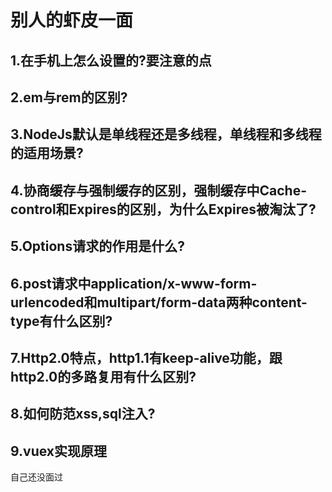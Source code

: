 # 别人的虾皮一面

## 1.<meta name="viewport"/>在手机上怎么设置的?要注意的点
## 2.em与rem的区别?
## 3.NodeJs默认是单线程还是多线程，单线程和多线程的适用场景?
## 4.协商缓存与强制缓存的区别，强制缓存中Cache-control和Expires的区别，为什么Expires被淘汰了?
## 5.Options请求的作用是什么?
## 6.post请求中application/x-www-form-urlencoded和multipart/form-data两种content-type有什么区别?
## 7.Http2.0特点，http1.1有keep-alive功能，跟http2.0的多路复用有什么区别?
## 8.如何防范xss,sql注入?
## 9.vuex实现原理

自己还没面过

